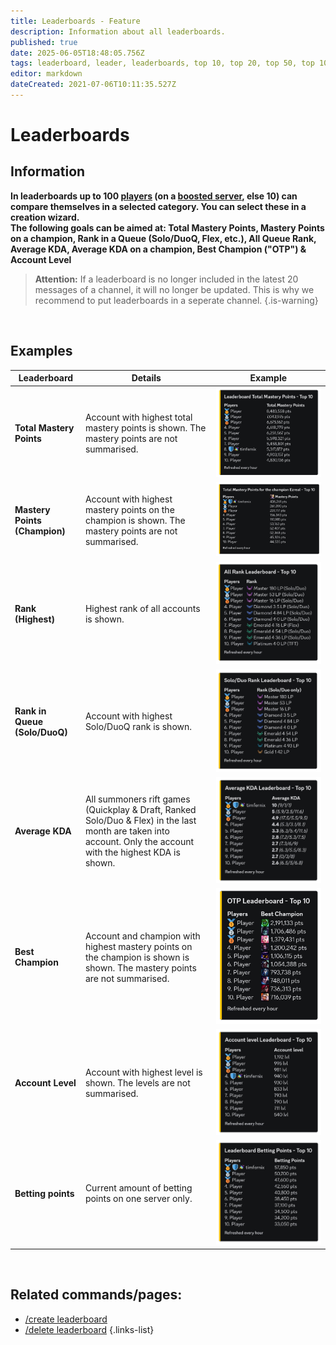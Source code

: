```yaml
---
title: Leaderboards - Feature
description: Information about all leaderboards.
published: true
date: 2025-06-05T18:48:05.756Z
tags: leaderboard, leader, leaderboards, top 10, top 20, top 50, top 100, best player
editor: markdown
dateCreated: 2021-07-06T10:11:35.527Z
---
```


# Leaderboards
## Information
**In leaderboards up to 100 [players](/en/terms/player) (on a [boosted server](/en/Zoe-Points-And-Boosting), else 10) can compare themselves in a selected category. You can select these in a creation wizard. <br>
The following goals can be aimed at: Total Mastery Points, Mastery Points on a champion, Rank in a Queue (Solo/DuoQ, Flex, etc.), All Queue Rank, Average KDA, Average KDA on a champion, Best Champion ("OTP") & Account Level**

> **Attention:** If a leaderboard is no longer included in the latest 20 messages of a channel, it will no longer be updated. This is why we recommend to put leaderboards in a seperate channel.
>{.is-warning}

<br>

## Examples


| **Leaderboard** | **Details** | **Example** |
| --- | --- | --- |
| **Total Mastery Points** | Account with highest total mastery points is shown. The mastery points are not summarised. | ![](/img/features/leaderboard_totalmastery.png) |
| **Mastery Points (Champion)** | Account with highest mastery points on the champion is shown. The mastery points are not summarised. | ![](/img/features/leaderboard_championmastery.png) |
| **Rank (Highest)** | Highest rank of all accounts is shown. | ![](/img/features/leaderboard_allrank.png) |
| **Rank in Queue (Solo/DuoQ)** | Account with highest Solo/DuoQ rank is shown. | ![](/img/features/leaderboard_rank.png) |
| **Average KDA** | All summoners rift games (Quickplay & Draft, Ranked Solo/Duo & Flex) in the last month are taken into account. Only the account with the highest KDA is shown. | ![](/img/features/leaderboard_kda.png) |
| **Best Champion** | Account and champion with highest mastery points on the champion is shown is shown. The mastery points are not summarised. | ![](/img/features/leaderboard_otp.png) |
| **Account Level** | Account with highest level is shown. The levels are not summarised. | ![](/img/features/leaderboard_accountlevel.png) |
| **Betting points** | Current amount of betting points on one server only. | ![](/img/features/leaderboard_betting.png) |

<br>

## Related commands/pages:
-   [/create leaderboard](/en/commands/leaderboard/create)
-   [/delete leaderboard](/en/commands/leaderboard/delete)
{.links-list}